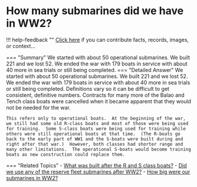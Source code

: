 # How many submarines did we have in WW2?

!!! help-feedback ""
    <a href="/feedback/" data-feedback-link>Click here</a>
    if you can contribute facts, records, images, or context…

<a id="summary"></a>
=== "Summary"
    We started with about 50 operational submarines. We built 221 and we lost 52. We ended the war with 179 boats in service with about 40 more in sea trials or still being completed.
=== "Detailed Answer"
    We started with about 50 operational submarines.  We built 221 and we lost 52.  We ended the war with 179 boats in service with about 40 more in sea trials or still being completed.  Definitions vary so it can be difficult to get consistent, definitive numbers.  Contracts for many more of the Balao and Tench class boats were cancelled when it became apparent that they would not be needed for the war.

    This refers only to operational boats.  At the beginning of the war, we still had some old R-class boats and most of those were being used for training.  Some S-class boats were being used for training while others were still operational boats at that time.  (The R-boats go back to the early part of WW1 and the S-boats were built during and right after that war.)  However, both classes had shorter range and many other limitations.  The operational S-boats would become training boats as new construction could replace them.
=== "Related Topics"
    - [What was built after the R and S class boats?](./what-was-built-after-the-r-and-s-class-boats.md#summary)
    - [Did we use any of the reserve fleet submarines after WW2?](./did-we-use-any-of-the-reserve-fleet-submarines-after-ww2.md#summary)
    - [How big were our submarines in WW2?](./how-big-were-our-submarines-in-ww2.md#summary)